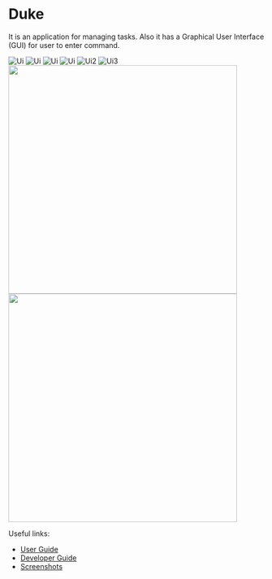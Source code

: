 # Duke

It is an application for managing tasks. Also it has a Graphical User Interface (GUI) for user to enter command.

![Ui](./Ui.png)
![Ui](./Ui.PNG)
![Ui](https://github.com/dgc5213/ip/blob/master/docs/Ui.png)
![Ui](https://github.com/dgc5213/ip/blob/master/docs/Ui.PNG)
![Ui2](./images/Ui_2.png)
![Ui3](./images/Ui_3.png)
<img src="images/Ui_2.png" width="450" />
<img src="images/Ui_3.png" width="450" />

Useful links:
* [User Guide](UserGuide.md)
* [Developer Guide](DeveloperGuide.md)
* [Screenshots](images)
